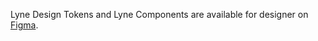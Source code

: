 <lyne-title level="1" text="Figma Design Kit"></lyne-title>

Lyne Design Tokens and Lyne Components are available for designer on [Figma](https://www.figma.com/file/mWknI2rC5DJmOgRO61WKai/LyneDesignSystemLibrary?node-id=0%3A1).
